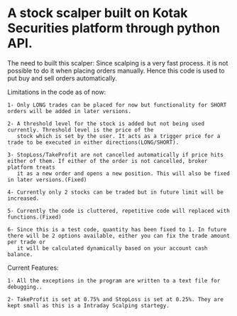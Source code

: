 # A stock scalper built on Kotak Securities platform through python API.

The need to built this scalper:
	Since scalping is a very fast process. it is not possible to do it when placing orders manually. Hence this code is used to put buy and
	sell orders automatically.
	   
Limitations in the code as of now:

	1- Only LONG trades can be placed for now but functionality for SHORT orders will be added in later versions.
	
	2- A threshold level for the stock is added but not being used currently. Threshold level is the price of the
	   stock which is set by the user. It acts as a trigger price for a trade to be executed in either directions(LONG/SHORT).
	   
	3- StopLoss/TakeProfit are not cancelled automatically if price hits either of them. If either of the order is not cancelled, broker platform treats
	   it as a new order and opens a new position. This will also be fixed in later versions.(Fixed)
	   
	4- Currently only 2 stocks can be traded but in future limit will be increased.
	
	5- Currently the code is cluttered, repetitive code will replaced with functions.(Fixed)
	
	6- Since this is a test code, quantity has been fixed to 1. In future there will be 2 options available, either you can fix the trade amount per trade or 
	   it will be calculated dynamically based on your account cash balance.
	   
Current Features:

	1- All the exceptions in the program are written to a text file for debugging..
	
	2- TakeProfit is set at 0.75% and StopLoss is set at 0.25%. They are kept small as this is a Intraday Scalping startegy.
